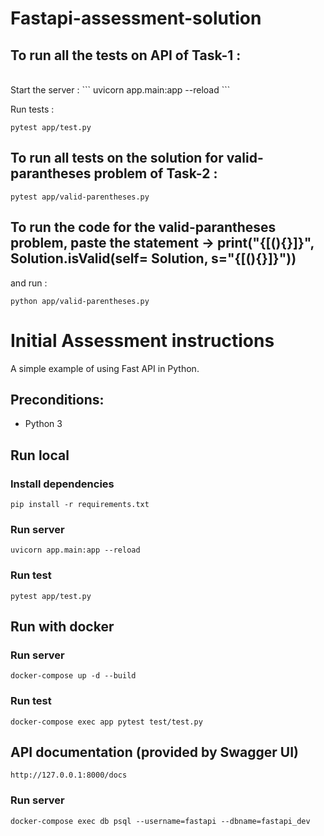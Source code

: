 # Fastapi-assessment-solution

## To run all the tests on API of Task-1 :
<br/>
Start the server :
```
uvicorn app.main:app --reload
```

Run tests :


```
pytest app/test.py 
```

## To run all tests on the solution for valid-parantheses problem of Task-2 :
```
pytest app/valid-parentheses.py
```

## To run the code for the valid-parantheses problem, paste the statement -> print("{[(){}]}", Solution.isValid(self= Solution, s="{[(){}]}"))
and run :
```
python app/valid-parentheses.py
```


# Initial Assessment instructions
A simple example of using Fast API in Python.

## Preconditions:

- Python 3

## Run local

### Install dependencies

```
pip install -r requirements.txt
```

### Run server

```
uvicorn app.main:app --reload
```

### Run test

```
pytest app/test.py
```

## Run with docker

### Run server

```
docker-compose up -d --build
```

### Run test

```
docker-compose exec app pytest test/test.py
```

## API documentation (provided by Swagger UI)

```
http://127.0.0.1:8000/docs
```

### Run server

```
docker-compose exec db psql --username=fastapi --dbname=fastapi_dev
```
